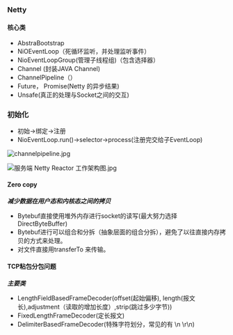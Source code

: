 ### Netty

#### 核心类

* AbstraBootstrap
* NiOEventLoop（死循环监听，并处理监听事件）
* NioEventLoopGroup(管理子线程组)（包含选择器）
* Channel (封装JAVA Channel)
* ChannelPipeline（）
* Future， Promise(Netty 的异步结果)
* Unsafe(真正的处理与Socket之间的交互)

### 初始化

* 初始->绑定->注册
* NioEventLoop.run()->selector->process(注册完交给子EventLoop)

![channelpipeline.jpg](https://cdn.jsdelivr.net/gh/clawhub/image/diffuser/blog/19/11/29/060b6337573afd1d8ba11b8c73b0712b.jpg)

![服务端 Netty Reactor 工作架构图.jpg](https://user-gold-cdn.xitu.io/2019/12/5/16ed52a8f4638f4d?imageView2/0/w/1280/h/960/format/webp/ignore-error/1)

#### Zero copy

***减少数据在用户态和内核态之间的拷贝***

* Bytebuf直接使用堆外内存进行socket的读写(最大努力选择DirectByteBuffer)
* Bytebuf进行可以组合和分拆（抽象层面的组合分拆），避免了以往直接内存拷贝的方式来处理。
* 对文件直接用transferTo 来传输。

#### TCP粘包分包问题

***主要类***

* LengthFieldBasedFrameDecoder(offset(起始偏移), length(报文长),adjustment（读取的增加长度）,strip(跳过多少字节))
* FixedLengthFrameDecoder(定长报文)
* DelimiterBasedFrameDecoder(特殊字符划分，常见的有 \n    \r\n)

####